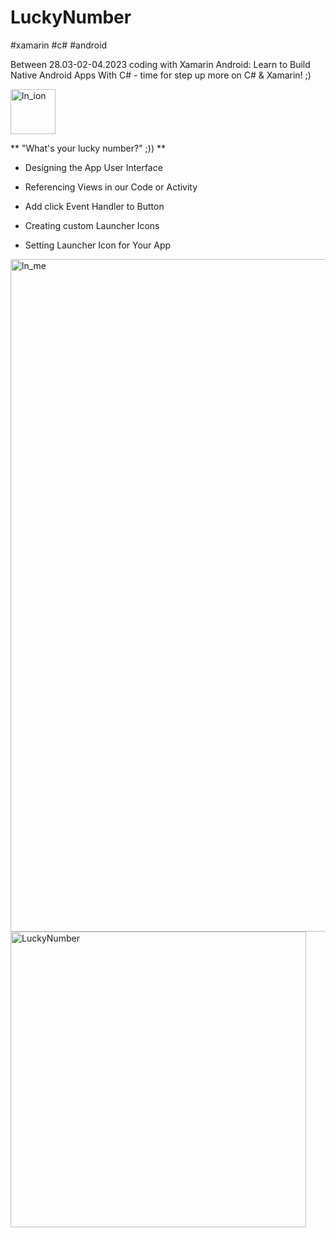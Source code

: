 # LuckyNumber
#xamarin #c# #android

Between 28.03-02-04.2023 coding with Xamarin Android: Learn to Build Native Android Apps With C# - time for step up more on C# & Xamarin! ;)

<img width="72" alt="ln_ion" src="https://user-images.githubusercontent.com/60243643/228392640-438ca0bf-ae64-4a2a-8b7a-6e0b741e8f5c.png">


** "What's your lucky number?" ;)) **

* Designing the App User Interface

* Referencing Views in our Code or Activity

* Add click Event Handler to Button

* Creating custom Launcher Icons

* Setting Launcher Icon for Your App

<img width="1076" alt="ln_me" src="https://user-images.githubusercontent.com/60243643/228395036-377469c3-b013-4596-a7d9-fb6fde7af857.png">



<img width="473" alt="LuckyNumber" src="https://user-images.githubusercontent.com/60243643/228393845-7d7a0b0b-7e58-45e4-9f49-69f2ee014b00.png">



